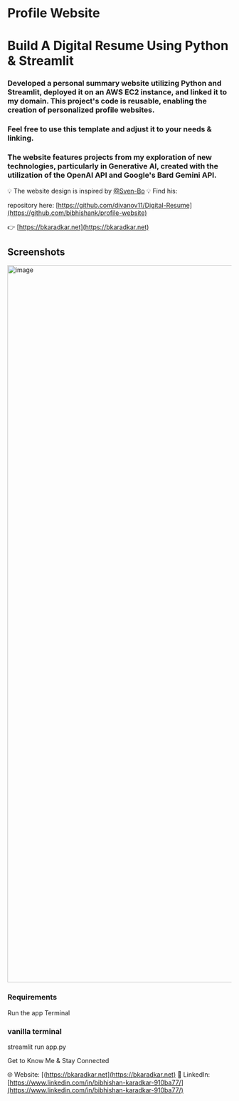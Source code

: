# Profile Website 



# Build A Digital Resume Using Python & Streamlit

### Developed a personal summary website utilizing Python and Streamlit, deployed it on an AWS EC2 instance, and linked it to my domain. This project's code is reusable, enabling the creation of personalized profile websites.
### Feel free to use this template and adjust it to your needs & linking.
### The website features projects from my exploration of new technologies, particularly in Generative AI, created with the utilization of the OpenAI API and Google's Bard Gemini API.


💡 The website design is inspired by [@Sven-Bo](https://github.com/Sven-Bo) 💡 
Find his:

repository here: [https://github.com/divanov11/Digital-Resume](https://github.com/bibhishank/profile-website)

👉 [https://bkaradkar.net](https://bkaradkar.net)

## Screenshots

<img width="1607" alt="image" src="https://github.com/bibhishank/profile-website/assets/45320951/7bf5d968-90e2-4820-bb64-453403e75740">




### Requirements


Run the app
Terminal
### vanilla terminal
streamlit run app.py

Get to Know Me & Stay Connected

🌐 Website: [(https://bkaradkar.net](https://bkaradkar.net)
💼 LinkedIn: [https://www.linkedin.com/in/bibhishan-karadkar-910ba77/](https://www.linkedin.com/in/bibhishan-karadkar-910ba77/)
